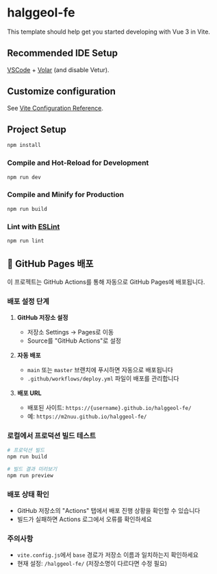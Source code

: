 # halggeol-fe

This template should help get you started developing with Vue 3 in Vite.

## Recommended IDE Setup

[VSCode](https://code.visualstudio.com/) + [Volar](https://marketplace.visualstudio.com/items?itemName=Vue.volar) (and disable Vetur).

## Customize configuration

See [Vite Configuration Reference](https://vite.dev/config/).

## Project Setup

```sh
npm install
```

### Compile and Hot-Reload for Development

```sh
npm run dev
```

### Compile and Minify for Production

```sh
npm run build
```

### Lint with [ESLint](https://eslint.org/)

```sh
npm run lint
```

## 🚀 GitHub Pages 배포

이 프로젝트는 GitHub Actions를 통해 자동으로 GitHub Pages에 배포됩니다.

### 배포 설정 단계

1. **GitHub 저장소 설정**
   - 저장소 Settings → Pages로 이동
   - Source를 "GitHub Actions"로 설정

2. **자동 배포**
   - `main` 또는 `master` 브랜치에 푸시하면 자동으로 배포됩니다
   - `.github/workflows/deploy.yml` 파일이 배포를 관리합니다

3. **배포 URL**
   - 배포된 사이트: `https://{username}.github.io/halggeol-fe/`
   - 예: `https://m2nuu.github.io/halggeol-fe/`

### 로컬에서 프로덕션 빌드 테스트

```sh
# 프로덕션 빌드
npm run build

# 빌드 결과 미리보기
npm run preview
```

### 배포 상태 확인

- GitHub 저장소의 "Actions" 탭에서 배포 진행 상황을 확인할 수 있습니다
- 빌드가 실패하면 Actions 로그에서 오류를 확인하세요

### 주의사항

- `vite.config.js`에서 `base` 경로가 저장소 이름과 일치하는지 확인하세요
- 현재 설정: `/halggeol-fe/` (저장소명이 다르다면 수정 필요)
